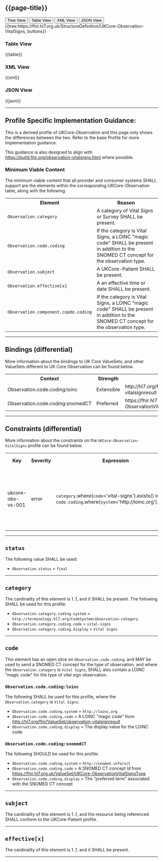 ## {{page-title}}

<nocheck>
<div class="tab fhirTree">
 <button class="tablinks active" onclick="openTab(event, 'Tree View')">Tree View</button>
   <button class="tablinks" onclick="openTab(event, 'Table View')">Table View</button>
   <button class="tablinks" onclick="openTab(event, 'XML View')">XML View</button>
  <button class="tablinks" onclick="openTab(event, 'JSON View')">JSON View</button>
</div>

<div id="Tree View" class="tabcontent expandedProfile" style="display:block">
{{tree:https://fhir.hl7.org.uk/StructureDefinition/UKCore-Observation-VitalSigns, buttons}}
</div>

<div id="Table View" class="tabcontent">
  <h3>Table View</h3>
{{table}}
</div>

<div id="XML View" class="tabcontent">
  <h3>XML View</h3>
{{xml}}
</div>

<div id="JSON View" class="tabcontent">
  <h3>JSON View</h3>
{{json}}
</div>
</nocheck>

---

## Profile Specific Implementation Guidance: ##

This is a derived profile of UKCore-Observation and this page only shows the differences between the two. Refer to the base Profile for more implementation guidance.

This guidance is also designed to align with https://build.fhir.org/observation-vitalsigns.html where possible.

### Minimum Viable Content

The minimum viable content that all provider and consumer systems SHALL support are the elements within the corresponding UKCore-Observation table, along with the following.

<table class="assets">
<tr>
<th width="30%">Element</th>
<th width="70%">Reason</th>
</tr>
<tr>
<td><code>Observation.category</code></td>
<td>A category of Vital Signs or Survey SHALL be present.</td>
</tr>
<tr>
<td><code>Observation.code.coding</code></td>
<td>If the category is Vital Signs, a LOINC "magic code" SHALL be present in addition to the SNOMED CT concept for the observation type.</td>
</tr>
<tr>
<td><code>Observation.subject</code></td>
<td>A UKCore-Patient SHALL be present.</td>
</tr>
<tr>
<td><code>Observation.effective[x]</code></td>
<td>A an effective time or date SHALL be present.</td>
</tr>
<tr>
<td><code>Observation.component.copde.coding</code></td>
<td>If the category is Vital Signs, a LOINC "magic code" SHALL be present in addition to the SNOMED CT concept for the observation type.</td>
</tr>
</table>

---

## Bindings (differential)

More information about the bindings to UK Core ValueSets, and other ValueSets different to UK Core Observation can be found below.

<table class="assets">
<tr>
<th width="30%">Context</th>
<th width="20%">Strength</th>
<th width="50%">Link</th>
</tr>
<tr>
<td>Observation.code.coding:loinc</td>
<td>Extensible</td>
<td>http://hl7.org/fhir/ValueSet/observation-vitalsignresult</td>
</tr>
<tr>
<td>Observation.code.coding:snomedCT</td>
<td>Preferred</td>
<td>https://fhir.hl7.org.uk/ValueSet/UKCore-ObservationVitalSignsTyp</td>
</tr>
</table>

---

## Constraints (differential)

More information about the constraints on the <code>UKCore-Observation-VitalSigns</code> profile can be found below.

<table class="assets">
<tr>
<th width="15%">Key</th>
<th width="10%">Severity</th>
<th width="30%">Expression</th>
<th width="45%">Human Description</th>
</tr>
<tr>
<td>ukcore-obs-vs-001</td>
<td>error</td>
<td>
<code>category</code>.where(<code>code</code>='vital-signs').exists() implies <code>code.coding</code>.where(<code>system</code>='http://loinc.org').exists()
</td>
<td>Where the category is Vital Signs the code.coding SHALL include a LOINC "magic code"</td>
</tr>
</table>

---

## `status`

The following value SHALL be used:
- `Observation.status` = `final`

---

## `category`

The cardinality of this element is 1..1, and it SHALL be present. The following SHALL be used for this profile:
- `Observation.category.coding.system` = `http://terminology.hl7.org/CodeSystem/observation-category`
- `Observation.category.coding.code` = `vital-signs`
- `Observation.category.coding.display` = `Vital Signs`

---

## `code`

This element has an open slice on `Observation.code.coding`, and MAY be used to send a SNOMED CT concept for the type of observation, and where the `Observation.category` is `Vital Signs`, SHALL also contain a LOINC "magic code" for the type of vital sign observation.

### `Observation.code.coding:loinc`
The following SHALL be used for this profile, where the `Observation.category` is `Vital Signs`:
- `Observation.code.coding.system` = `http://loinc.org`
- `Observation.code.coding.code` = A LOINC "magic code" from http://hl7.org/fhir/ValueSet/observation-vitalsignresult
- `Observation.code.coding.display` = The display value for the LOINC code

### `Observation.code.coding:snomedCT`
The following SHOULD be used for this profile:
- `Observation.code.coding.system` = `http://snomed.info/sct`
- `Observation.code.coding.code` = A SNOMED CT concept Id from https://fhir.hl7.org.uk/ValueSet/UKCore-ObservationVitalSignsType
- `Observation.code.coding.display` = The “preferred term” associated with the SNOMED CT concept

---

## `subject`

The cardinality of this element is 1..1, and the resource being referenced SHALL conform to the UKCore-Patient profile.

---

## `effective[x]`

The cardinality of this element is 1..1, and it SHALL be present.


<hr class="thickline">